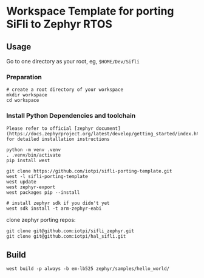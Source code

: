 # Workspace Template for porting SiFli to Zephyr RTOS

## Usage

Go to one directory as your root, eg, `$HOME/Dev/Sifli`

### Preparation

```shell
# create a root directory of your workspace
mkdir workspace
cd workspace
```

### Install Python Dependencies and toolchain

    Please refer to official [zephyr document](https://docs.zephyrproject.org/latest/develop/getting_started/index.html) for detailed installation instructions

```shell
python -m venv .venv
. .venv/bin/activate
pip install west
```

```shell
git clone https://github.com/iotpi/sifli-porting-template.git
west -l sifli-porting-template
west update
west zephyr-export
west packages pip --install

# install zephyr sdk if you didn't yet
west sdk install -t arm-zephyr-eabi
```

clone zephyr porting repos:

```shell
git clone git@github.com:iotpi/sifli_zephyr.git
git clone git@github.com:iotpi/hal_sifli.git
```

## Build

```shell
west build -p always -b em-lb525 zephyr/samples/hello_world/
```

